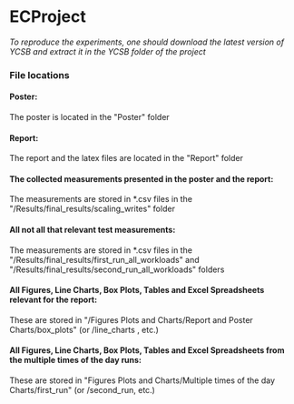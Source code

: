 # ECProject

*To reproduce the experiments, one should download the latest version of YCSB and extract it in the YCSB folder of the project*

### File locations

#### Poster:
The poster is located in the "Poster" folder

#### Report:
The report and the latex files are located in the "Report" folder

#### The collected measurements presented in the poster and the report:
The measurements are stored in *.csv files in the "/Results/final_results/scaling_writes" folder

#### All not all that relevant test measurements:
The measurements are stored in *.csv files in the "/Results/final_results/first_run_all_workloads" and "/Results/final_results/second_run_all_workloads" folders

#### All Figures, Line Charts, Box Plots, Tables and Excel Spreadsheets relevant for the report:
These are stored in "/Figures Plots and Charts/Report and Poster Charts/box_plots" (or /line_charts , etc.)

#### All Figures, Line Charts, Box Plots, Tables and Excel Spreadsheets from the multiple times of the day runs:

These are stored in "Figures Plots and Charts/Multiple times of the day Charts/first_run" (or /second_run, etc.)
